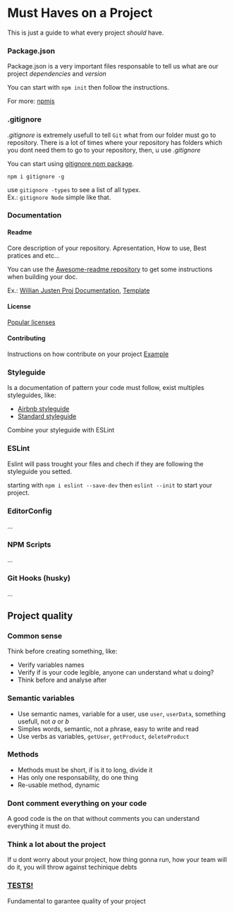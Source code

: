# Must Haves on a Project

This is just a guide to what every project _should_ have.

### Package.json
Package.json is a very important files responsable to tell us what are our project _dependencies_ and _version_

You can start with `npm init` then follow the instructions.

For more: [npmjs](https://docs.npmjs.com)

### .gitignore
*.gitignore* is extremely usefull to tell `Git` what from our folder must go to repository. There is a lot of times where your repository has folders which you dont need them to go to your repository, then, u use _.gitignore_

You can start using [gitignore npm package](https://www.npmjs.com/package/gitignore).

`npm i gitignore -g`

use `gitignore -types` to see a list of all typex. <br>
Ex.: `gitignore Node` simple like that.

### Documentation
#### Readme
Core description of your repository. Apresentation, How to use, Best pratices and etc... 

You can use the [Awesome-readme repository](https://github.com/matiassingers/awesome-readme) to get some instructions when building your doc.

Ex.: [Willian Justen Proj Documentation](https://github.com/lyef/lyef-react-component), [Template](https://gist.github.com/PurpleBooth/109311bb0361f32d87a2)

#### License
[Popular licenses](https://opensource.org/licenses)

#### Contributing
Instructions on how contribute on your project
[Example](https://github.com/lyef/lyef-react-component/blob/master/CONTRIBUTING.md)

### Styleguide
Is a documentation of pattern your code must follow, exist multiples styleguides, like:

- [Airbnb styleguide](https://github.com/airbnb/javascript)
- [Standard styleguide](https://github.com/standard/standard)

Combine your styleguide with ESLint

### ESLint
Eslint will pass trought your files and chech if they are following the styleguide you setted.

starting with `npm i eslint --save-dev` then `eslint --init` to start your project.

### EditorConfig
...
### NPM Scripts
...
### Git Hooks (husky)
...

## Project quality
### Common sense
Think before creating something, like:
- Verify variables names
- Verify if is your code legible, anyone can understand what u doing?
- Think before and analyse after

### Semantic variables
- Use semantic names, variable for a user, use `user`, `userData`, something usefull, not *a* or *b*
- Simples words, semantic, not a phrase, easy to write and read
- Use verbs as variables, `getUser`, `getProduct`, `deleteProduct`

### Methods
- Methods must be short, if is it to long, divide it
- Has only one responsability, do one thing
- Re-usable method, dynamic

### Dont comment everything on your code
A good code is the on that without comments you can understand everything it must do.

### Think a lot about the project
If u dont worry about your project, how thing gonna run, how your team will do it, you will throw against techinique debts

### [TESTS!](https://github.com/matheusggds/markdown-saves/blob/master/tdd/README.md)
Fundamental to garantee quality of your project